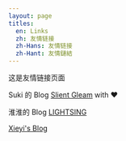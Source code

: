 ```yaml
---
layout: page
titles:
  en: Links
  zh: 友情链接
  zh-Hans: 友情链接
  zh-Hant: 友情鏈結
---
```


这是友情链接页面

Suki 的 Blog [Slient Gleam](https://sukiii.me) with ❤

淮淮的 Blog [LIGHTSING](https://lightsing.me/)

[Xieyi's Blog](https://imxieyi.com/)

